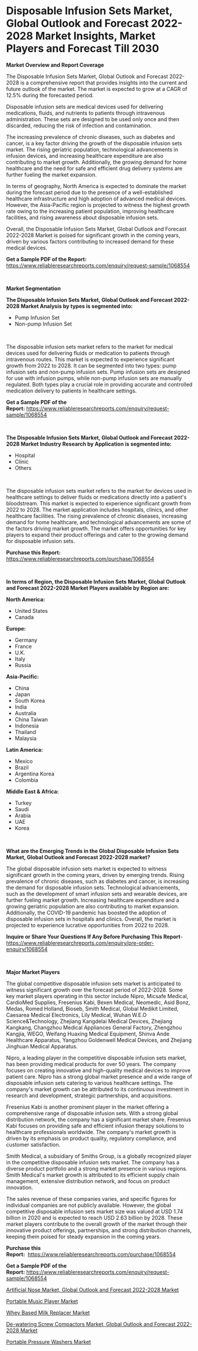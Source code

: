 <p><h1>Disposable Infusion Sets Market, Global Outlook and Forecast 2022-2028 Market Insights, Market Players and Forecast Till 2030</h1></p><p><strong>Market Overview and Report Coverage</strong></p>
<p><p>The Disposable Infusion Sets Market, Global Outlook and Forecast 2022-2028 is a comprehensive report that provides insights into the current and future outlook of the market. The market is expected to grow at a CAGR of 12.5% during the forecasted period. </p><p>Disposable infusion sets are medical devices used for delivering medications, fluids, and nutrients to patients through intravenous administration. These sets are designed to be used only once and then discarded, reducing the risk of infection and contamination. </p><p>The increasing prevalence of chronic diseases, such as diabetes and cancer, is a key factor driving the growth of the disposable infusion sets market. The rising geriatric population, technological advancements in infusion devices, and increasing healthcare expenditure are also contributing to market growth. Additionally, the growing demand for home healthcare and the need for safe and efficient drug delivery systems are further fueling the market expansion. </p><p>In terms of geography, North America is expected to dominate the market during the forecast period due to the presence of a well-established healthcare infrastructure and high adoption of advanced medical devices. However, the Asia-Pacific region is projected to witness the highest growth rate owing to the increasing patient population, improving healthcare facilities, and rising awareness about disposable infusion sets. </p><p>Overall, the Disposable Infusion Sets Market, Global Outlook and Forecast 2022-2028 Market is poised for significant growth in the coming years, driven by various factors contributing to increased demand for these medical devices.</p></p>
<p><strong>Get a Sample PDF of the Report:</strong> <a href="https://www.reliableresearchreports.com/enquiry/request-sample/1068554">https://www.reliableresearchreports.com/enquiry/request-sample/1068554</a></p>
<p>&nbsp;</p>
<p><strong>Market Segmentation</strong></p>
<p><strong>The Disposable Infusion Sets Market, Global Outlook and Forecast 2022-2028 Market Analysis by types is segmented into:</strong></p>
<p><ul><li>Pump Infusion Set</li><li>Non-pump Infusion Set</li></ul></p>
<p>&nbsp;</p>
<p><p>The disposable infusion sets market refers to the market for medical devices used for delivering fluids or medication to patients through intravenous routes. This market is expected to experience significant growth from 2022 to 2028. It can be segmented into two types: pump infusion sets and non-pump infusion sets. Pump infusion sets are designed for use with infusion pumps, while non-pump infusion sets are manually regulated. Both types play a crucial role in providing accurate and controlled medication delivery to patients in healthcare settings.</p></p>
<p><strong>Get a Sample PDF of the Report:</strong>&nbsp;<a href="https://www.reliableresearchreports.com/enquiry/request-sample/1068554">https://www.reliableresearchreports.com/enquiry/request-sample/1068554</a></p>
<p>&nbsp;</p>
<p><strong>The Disposable Infusion Sets Market, Global Outlook and Forecast 2022-2028 Market Industry Research by Application is segmented into:</strong></p>
<p><ul><li>Hospital</li><li>Clinic</li><li>Others</li></ul></p>
<p>&nbsp;</p>
<p><p>The disposable infusion sets market refers to the market for devices used in healthcare settings to deliver fluids or medications directly into a patient's bloodstream. This market is expected to experience significant growth from 2022 to 2028. The market application includes hospitals, clinics, and other healthcare facilities. The rising prevalence of chronic diseases, increasing demand for home healthcare, and technological advancements are some of the factors driving market growth. The market offers opportunities for key players to expand their product offerings and cater to the growing demand for disposable infusion sets.</p></p>
<p><strong>Purchase this Report:</strong>&nbsp; <a href="https://www.reliableresearchreports.com/purchase/1068554">https://www.reliableresearchreports.com/purchase/1068554</a></p>
<p>&nbsp;</p>
<p><strong>In terms of Region, the Disposable Infusion Sets Market, Global Outlook and Forecast 2022-2028 Market Players available by Region are:</strong></p>
<p>
    <p> <strong> North America: </strong>
        <ul>
            <li>United States</li>
            <li>Canada</li>
        </ul>
        </p> 
    <p> <strong> Europe: </strong>
        <ul>
            <li>Germany</li>
            <li>France</li>
            <li>U.K.</li>
            <li>Italy</li>
            <li>Russia</li>
        </ul>
        </p> 
    <p> <strong> Asia-Pacific: </strong>
        <ul>
            <li>China</li>
            <li>Japan</li>
            <li>South Korea</li>
            <li>India</li>
            <li>Australia</li>
            <li>China Taiwan</li>
            <li>Indonesia</li>
            <li>Thailand</li>
            <li>Malaysia</li>
        </ul>
        </p> 
    <p> <strong> Latin America: </strong>
        <ul>
            <li>Mexico</li>
            <li>Brazil</li>
            <li>Argentina Korea</li>
            <li>Colombia</li>
        </ul>
        </p> 
    <p> <strong> Middle East & Africa: </strong>
        <ul>
            <li>Turkey</li>
            <li>Saudi</li>
            <li>Arabia</li>
            <li>UAE</li>
            <li>Korea</li>
        </ul>
    </p>
    </p>
<p>&nbsp;</p>
<p><strong>What are the Emerging Trends in the Global Disposable Infusion Sets Market, Global Outlook and Forecast 2022-2028 market?</strong></p>
<p><p>The global disposable infusion sets market is expected to witness significant growth in the coming years, driven by emerging trends. Rising prevalence of chronic diseases, such as diabetes and cancer, is increasing the demand for disposable infusion sets. Technological advancements, such as the development of smart infusion sets and wearable devices, are further fueling market growth. Increasing healthcare expenditure and a growing geriatric population are also contributing to market expansion. Additionally, the COVID-19 pandemic has boosted the adoption of disposable infusion sets in hospitals and clinics. Overall, the market is projected to experience lucrative opportunities from 2022 to 2028.</p></p>
<p><strong>Inquire or Share Your Questions If Any Before Purchasing This Report</strong>- <a href="https://www.reliableresearchreports.com/enquiry/pre-order-enquiry/1068554">https://www.reliableresearchreports.com/enquiry/pre-order-enquiry/1068554</a></p>
<p>&nbsp;</p>
<p><strong>Major Market Players</strong></p>
<p><p>The global competitive disposable infusion sets market is anticipated to witness significant growth over the forecast period of 2022-2028. Some key market players operating in this sector include Nipro, Micsafe Medical, CardioMed Supplies, Fresenius Kabi, Bexen Medical, Neomedic, Asid Bonz, Medas, Romed Holland, Bioseb, Smith Medical, Global Medikit Limited, Caesarea Medical Electronics, Lily Medical, Wuhan W.E.O Science&Technology, Zhejiang Kangdelai Medical Devices, Zhejiang Kangkang, Changzhou Medical Appliances General Factory, Zhengzhou Kangjia, WEGO, Weifang Huaxing Medical Equipment, Shinva Ande Healthcare Apparatus, Yangzhou Goldenwell Medical Devices, and Zhejiang Jinghuan Medical Apparatus.</p><p>Nipro, a leading player in the competitive disposable infusion sets market, has been providing medical products for over 50 years. The company focuses on creating innovative and high-quality medical devices to improve patient care. Nipro has a strong global market presence and a wide range of disposable infusion sets catering to various healthcare settings. The company's market growth can be attributed to its continuous investment in research and development, strategic partnerships, and acquisitions.</p><p>Fresenius Kabi is another prominent player in the market offering a comprehensive range of disposable infusion sets. With a strong global distribution network, the company has a significant market share. Fresenius Kabi focuses on providing safe and efficient infusion therapy solutions to healthcare professionals worldwide. The company's market growth is driven by its emphasis on product quality, regulatory compliance, and customer satisfaction.</p><p>Smith Medical, a subsidiary of Smiths Group, is a globally recognized player in the competitive disposable infusion sets market. The company has a diverse product portfolio and a strong market presence in various regions. Smith Medical's market growth is attributed to its efficient supply chain management, extensive distribution network, and focus on product innovation.</p><p>The sales revenue of these companies varies, and specific figures for individual companies are not publicly available. However, the global competitive disposable infusion sets market size was valued at USD 1.74 billion in 2020 and is expected to reach USD 2.63 billion by 2028. These market players contribute to the overall growth of the market through their innovative product offerings, partnerships, and strong distribution channels, keeping them poised for steady expansion in the coming years.</p></p>
<p><strong>Purchase this Report:</strong>&nbsp;&nbsp;<a href="https://www.reliableresearchreports.com/purchase/1068554">https://www.reliableresearchreports.com/purchase/1068554</a></p>
<p></p>
<p><strong>Get a Sample PDF of the Report:</strong>&nbsp;<a href="https://www.reliableresearchreports.com/enquiry/request-sample/1068554">https://www.reliableresearchreports.com/enquiry/request-sample/1068554</a></p>
<p><p><a href="https://github.com/BryceTownsendr/Market-Research-Report-List-1/blob/main/artificial-nose-market-global-outlook-and-forecast-2022-2028-market.md">Artificial Nose Market, Global Outlook and Forecast 2022-2028 Market</a></p><p><a href="https://www.linkedin.com/pulse/portable-music-player-market-research-report-provides-hwcse/">Portable Music Player Market</a></p><p><a href="https://www.reportprime.com/whey-based-milk-replacer-r6586">Whey Based Milk Replacer Market</a></p><p><a href="https://github.com/WillieWoodard/Market-Research-Report-List-1/blob/main/de-watering-screw-compactors-market-global-outlook-and-forecast-2022-2028-market.md">De-watering Screw Compactors Market, Global Outlook and Forecast 2022-2028 Market</a></p><p><a href="https://www.linkedin.com/pulse/portable-pressure-washers-market-size-growth-forecast-qpjfe/">Portable Pressure Washers Market</a></p></p>